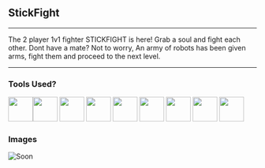 ## StickFight
----
The 2 player 1v1 fighter STICKFIGHT is here! Grab a soul and fight each other. Dont have a mate? Not to worry, An army of robots has been given arms, fight them and proceed to the next level.

----

### Tools Used?

<img src="https://cdn-icons-png.flaticon.com/512/136/136525.png" width="50" height="50"><img src="https://cdn-icons-png.flaticon.com/512/1051/1051277.png" width="50" height="50"> <img src="https://cdn-icons-png.flaticon.com/512/732/732190.png" width="50" height="50"> <img src="https://cdn-icons-png.flaticon.com/512/5968/5968292.png" width="50" height="50"> <img src="https://cdn.worldvectorlogo.com/logos/electron-1.svg" width="50" height="50"> <img src="https://i.imgur.com/4Z9ZJJS.png" width="50" height="50"> <img src="https://cdn-icons-png.flaticon.com/512/5968/5968520.png" width="50" height="50"> <img src="https://i.imgur.com/FNuUSpg.png" width="50" height="50"> <img src="https://cdn-icons-png.flaticon.com/512/5968/5968428.png" width="50" height="50">



### Images


![Soon]()
